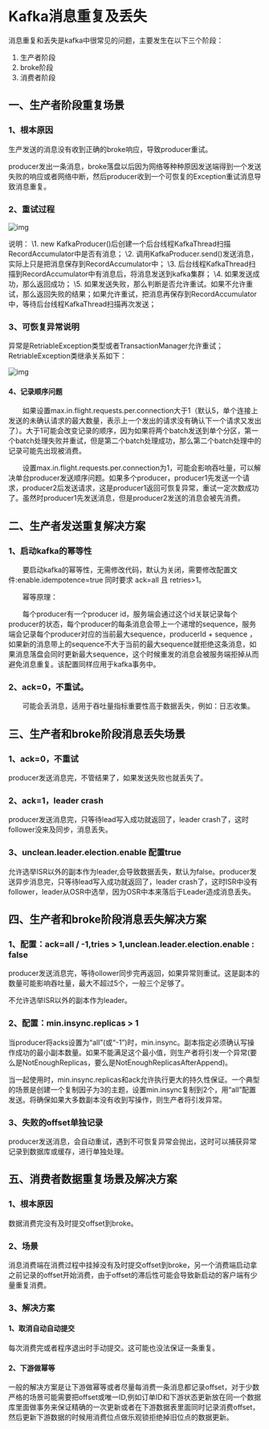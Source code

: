 # Kafka消息重复及丢失

消息重复和丢失是kafka中很常见的问题，主要发生在以下三个阶段：

1. 生产者阶段
2. broke阶段
3. 消费者阶段

## 一、生产者阶段重复场景



### 1、根本原因

生产发送的消息没有收到正确的broke响应，导致producer重试。

producer发出一条消息，broke落盘以后因为网络等种种原因发送端得到一个发送失败的响应或者网络中断，然后producer收到一个可恢复的Exception重试消息导致消息重复。 



### 2、重试过程

![img](https://img2018.cnblogs.com/blog/843808/201812/843808-20181215220258580-1309617961.png)

说明：
\1. new KafkaProducer()后创建一个后台线程KafkaThread扫描RecordAccumulator中是否有消息；
\2. 调用KafkaProducer.send()发送消息，实际上只是把消息保存到RecordAccumulator中；
\3. 后台线程KafkaThread扫描到RecordAccumulator中有消息后，将消息发送到kafka集群；
\4. 如果发送成功，那么返回成功；
\5. 如果发送失败，那么判断是否允许重试。如果不允许重试，那么返回失败的结果；如果允许重试，把消息再保存到RecordAccumulator中，等待后台线程KafkaThread扫描再次发送；



### 3、可恢复异常说明

异常是RetriableException类型或者TransactionManager允许重试；RetriableException类继承关系如下：

![img](https://img2018.cnblogs.com/blog/843808/201812/843808-20181215212646691-367856650.png)

#### 4、记录顺序问题

　　如果设置max.in.flight.requests.per.connection大于1（默认5，单个连接上发送的未确认请求的最大数量，表示上一个发出的请求没有确认下一个请求又发出了）。大于1可能会改变记录的顺序，因为如果将两个batch发送到单个分区，第一个batch处理失败并重试，但是第二个batch处理成功，那么第二个batch处理中的记录可能先出现被消费。

　　设置max.in.flight.requests.per.connection为1，可能会影响吞吐量，可以解决单台producer发送顺序问题。如果多个producer，producer1先发送一个请求，producer2后发送请求，这是producer1返回可恢复异常，重试一定次数成功了。虽然时producer1先发送消息，但是producer2发送的消息会被先消费。

## 二、生产者发送重复解决方案



### 1、启动kafka的幂等性

　　要启动kafka的幂等性，无需修改代码，默认为关闭，需要修改配置文件:enable.idempotence=true 同时要求 ack=all 且 retries>1。

　　幂等原理：

　　每个producer有一个producer id，服务端会通过这个id关联记录每个producer的状态，每个producer的每条消息会带上一个递增的sequence，服务端会记录每个producer对应的当前最大sequence，producerId + sequence ，如果新的消息带上的sequence不大于当前的最大sequence就拒绝这条消息，如果消息落盘会同时更新最大sequence，这个时候重发的消息会被服务端拒掉从而避免消息重复。该配置同样应用于kafka事务中。



### 2、ack=0，不重试。

　　可能会丢消息，适用于吞吐量指标重要性高于数据丢失，例如：日志收集。

## 三、生产者和broke阶段消息丢失场景



### 1、ack=0，不重试

producer发送消息完，不管结果了，如果发送失败也就丢失了。



### 2、ack=1，leader crash

producer发送消息完，只等待lead写入成功就返回了，leader crash了，这时follower没来及同步，消息丢失。



### 3、unclean.leader.election.enable 配置true

允许选举ISR以外的副本作为leader,会导致数据丢失，默认为false。producer发送异步消息完，只等待lead写入成功就返回了，leader crash了，这时ISR中没有follower，leader从OSR中选举，因为OSR中本来落后于Leader造成消息丢失。

## 四、生产者和broke阶段消息丢失解决方案



### 1、配置：ack=all / -1,tries > 1,unclean.leader.election.enable : false

producer发送消息完，等待ollower同步完再返回，如果异常则重试。这是副本的数量可能影响吞吐量，最大不超过5个，一般三个足够了。

不允许选举ISR以外的副本作为leader。



### 2、配置：min.insync.replicas > 1

当producer将acks设置为“all”(或“-1”)时，min.insync。副本指定必须确认写操作成功的最小副本数量。如果不能满足这个最小值，则生产者将引发一个异常(要么是NotEnoughReplicas，要么是NotEnoughReplicasAfterAppend)。

当一起使用时，min.insync.replicas和ack允许执行更大的持久性保证。一个典型的场景是创建一个复制因子为3的主题，设置min.insync复制到2个，用“all”配置发送。将确保如果大多数副本没有收到写操作，则生产者将引发异常。



### 3、失败的offset单独记录

producer发送消息，会自动重试，遇到不可恢复异常会抛出，这时可以捕获异常记录到数据库或缓存，进行单独处理。

## 五、消费者数据重复场景及解决方案



### 1、根本原因

数据消费完没有及时提交offset到broke。



### 2、场景

消息消费端在消费过程中挂掉没有及时提交offset到broke，另一个消费端启动拿之前记录的offset开始消费，由于offset的滞后性可能会导致新启动的客户端有少量重复消费。



### 3、解决方案

#### 1、取消自动自动提交

每次消费完或者程序退出时手动提交。这可能也没法保证一条重复。

#### 2、下游做幂等

一般的解决方案是让下游做幂等或者尽量每消费一条消息都记录offset，对于少数严格的场景可能需要把offset或唯一ID,例如订单ID和下游状态更新放在同一个数据库里面做事务来保证精确的一次更新或者在下游数据表里面同时记录消费offset，然后更新下游数据的时候用消费位点做乐观锁拒绝掉旧位点的数据更新。